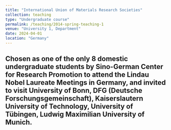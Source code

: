 ```yaml
---
title: "International Union of Materials Research Societies"
collection: teaching
type: "Undergraduate course"
permalink: /teaching/2014-spring-teaching-1
venue: "University 1, Department"
date: 2024-04-01
location: "Germany"
---
```

Chosen as one of the only 8 domestic undergraduate students by Sino-German Center for Research Promotion to attend the Lindau Nobel Laureate Meetings in Germany, and invited to visit University of Bonn, DFG (Deutsche Forschungsgemeinschaft), Kaiserslautern University of Technology, University of Tübingen, Ludwig Maximilian University of Munich.              
---

